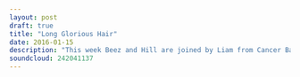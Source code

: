 ```yaml
---
layout: post
draft: true
title: "Long Glorious Hair"
date: 2016-01-15
description: "This week Beez and Hill are joined by Liam from Cancer Bats talking about his work for charity and the possible return of Axewound (!), there's chat on Of Mice & Men, Red Fang, Steel Panther and Lemmy's Memorial Service, reviews of the new Ignite, Enter Shikari and Brand New and Will from Creeper joins us to celebrate David Bowie in this week's Album Club."
soundcloud: 242041137
---
```

